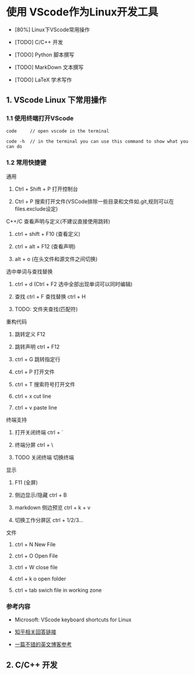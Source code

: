 # 使用 VScode作为Linux开发工具

* [80%] Linux下VScode常用操作

* [TODO] C/C++ 开发

* [TODO] Python 脚本撰写

* [TODO] MarkDown 文本撰写

* [TODO] LaTeX 学术写作

## 1. VScode Linux 下常用操作

### 1.1 使用终端打开VScode

```{bash}
code     // open vscode in the terminal

code -h  // in the terminal you can use this command to show what you can do
```

### 1.2 常用快捷键

通用

1. Ctrl + Shift + P 打开控制台

2. Ctrl + P 搜索打开文件(VSCode排除一些目录和文件如.git,规则可以在files.exclude设定)

C++/C 查看声明与定义(不建议直接使用跳转)

1. ctrl + shift + F10 (查看定义)

2. ctrl + alt + F12 (查看声明)

3. alt + o (在头文件和源文件之间切换)

选中单词与查找替换

1. ctrl + d (Ctrl + F2 选中全部出现单词可以同时编辑)

2. 查找 ctrl + F 查找替换 ctrl + H

3. TODO: 文件夹查找(匹配符)

重构代码

1. 跳转定义 F12

2. 跳转声明 ctrl + F12

3. ctrl + G 跳转指定行

4. ctrl + P 打开文件

5. ctrl + T 搜索符号打开文件

6. ctrl + x cut line

7. ctrl + v paste line

终端支持

1. 打开关闭终端 ctrl + `

2. 终端分屏 ctrl + \

3. TODO 关闭终端 切换终端

显示

1. F11 (全屏)

2. 侧边显示/隐藏 ctrl + B

3. markdown 侧边预览 ctrl + k + v

4. 切换工作分屏区 ctrl + 1/2/3...

文件

1. ctrl + N New File

2. ctrl + O Open File

3. ctrl + W close file

4. ctrl + k o open folder

5. ctrl + tab swich file in working zone

### 参考内容

* Microsoft: VScode keyboard shortcuts for Linux
  
* [知乎相关回答链接](https://www.zhihu.com/question/37623310)

* [一篇不错的英文博客参考](https://scotch.io/bar-talk/my-top-8-visual-studio-code-tips-and-features)

## 2. C/C++ 开发
